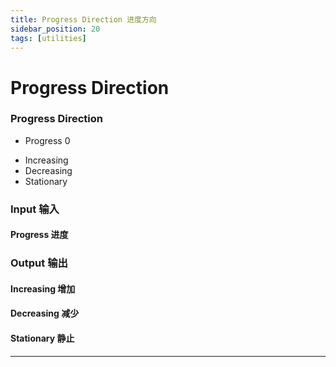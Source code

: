 ```yaml
---
title: Progress Direction 进度方向
sidebar_position: 20
tags: [utilities]
---
```


# Progress Direction

<div className="patch-container">
    <div className="patch processor">
        <h3>Progress Direction</h3>
        <ul className="inputs">
            <li>Progress <span>0</span></li>
        </ul>
        <ul className="outputs">
            <li>Increasing <span className="checkbox-off"></span></li>
            <li>Decreasing <span className="checkbox-off"></span></li>
            <li>Stationary <span className="checkbox-off"></span></li>
        </ul>
    </div>
</div>

<div className="port-descriptions">
<div className="inputs">

### Input 输入

#### Progress 进度

</div>
<div className="outputs">

### Output 输出

#### Increasing 增加

#### Decreasing 减少

#### Stationary 静止

</div>
</div>



------
